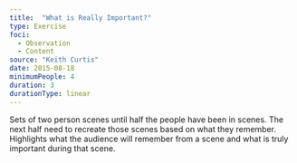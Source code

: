 ```yaml
---
title:  "What is Really Important?"
type: Exercise
foci:
  - Observation
  - Content
source: "Keith Curtis"
date: 2015-08-18
minimumPeople: 4
duration: 3
durationType: linear
---
```

Sets of two person scenes until half the people have been in scenes.
The next half need to recreate those scenes based on what they remember.
Highlights what the audience will remember from a scene and what is truly important during that scene.
